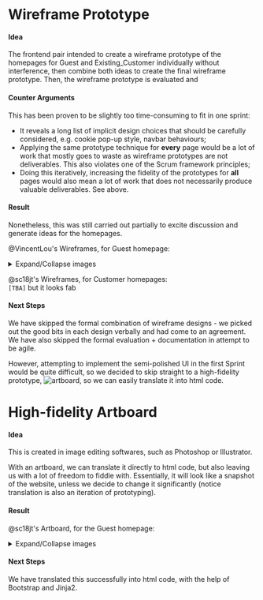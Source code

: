 # Wireframe Prototype

#### Idea
The frontend pair intended to create a wireframe prototype of the homepages for Guest and Existing_Customer individually without interference, then combine both ideas to create the final wireframe prototype. Then, the wireframe prototype is evaluated and 

#### Counter Arguments
This has been proven to be slightly too time-consuming to fit in one sprint:
* It reveals a long list of implicit design choices that should be carefully considered, e.g. cookie pop-up style, navbar behaviours;
* Applying the same prototype technique for **every** page would be a lot of work that mostly goes to waste as wireframe prototypes are not deliverables. This also violates one of the Scrum framework principles;
* Doing this iteratively, increasing the fidelity of the prototypes for **all** pages would also mean a lot of work that does not necessarily produce valuable deliverables. See above.

#### Result
Nonetheless, this was still carried out partially to excite discussion and generate ideas for the homepages.

@VincentLou's Wireframes, for Guest homepage:
<details>
<summary>Expand/Collapse images</summary>
![Wireframe_Guest_1](uploads/bd40d2be203cdb88edea49d64dcd854e/Wireframe_Guest_1.png)
![Wireframe_Guest_2](uploads/f76a526074d22b274869aae119cd7da2/Wireframe_Guest_2.png)
</details>

@sc18jt's Wireframes, for Customer homepages:\
`[TBA]` but it looks fab

#### Next Steps
We have skipped the formal combination of wireframe designs - we picked out the good bits in each design verbally and had come to an agreement. We have also skipped the formal evaluation + documentation in attempt to be agile.

However, attempting to implement the semi-polished UI in the first Sprint would be quite difficult, so we decided to skip straight to a high-fidelity prototype, ![artboard](#high-fidelity-artboard), so we can easily translate it into html code.



# High-fidelity Artboard

#### Idea
This is created in image editing softwares, such as Photoshop or Illustrator.

With an artboard, we can translate it directly to html code, but also leaving us with a lot of freedom to fiddle with. Essentially, it will look like a snapshot of the website, unless we decide to change it significantly (notice translation is also an iteration of prototyping).

#### Result

@sc18jt's Artboard, for the Guest homepage:
<details>
<summary>Expand/Collapse images</summary>
![Artboard_Guest](uploads/b67a746006964499fad7d13a5d8acef4/Artboard_Guest.png)
</details>

#### Next Steps
We have translated this successfully into html code, with the help of Bootstrap and Jinja2.
